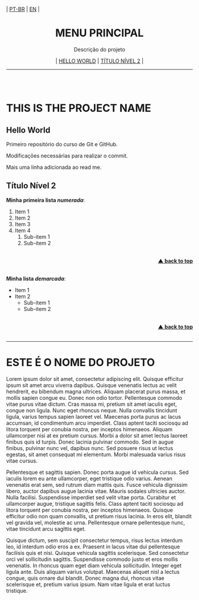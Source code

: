 <div id="home" align="left">
 
| <a href="#pt-br">PT-BR</a> 
| <a href="#en">EN</a> |
</div>

<div id="menu" align="center">
<h1>MENU PRINCIPAL</h1>
<p>Descrição do projeto</p>
 
| <a href="#hello-world">HELLO WORLD</a> 
| <a href="#título-nível-2">TÍTULO NÍVEL 2</a> |
</div>

___

<br/><br/>

<h1 id="en">THIS IS THE PROJECT NAME</h1>

## Hello World
 Primeiro repositório do curso de Git e GitHub.

Modificações necessárias para realizar o commit.

Mais uma linha adicionada ao read me.

## Título Nível 2

__Minha primeira lista *numerada*__:

1. Item 1
1. Item 2
0. Item 3
4. Item 4
   1. Sub-item 1
   1. Sub-item 2

<br/>
<div align="right">
    <b><a href="#home">▲ back to top</a></b>
</div>
<br/>

**Minha lista _demarcada_**:

* Item 1
* Item 2
   - Sub-item 1
   * Sub-item 2

<br/>
<div align="right">
    <b><a href="#home">▲ back to top</a></b>
</div>
<br/>

___

<h1 id="pt-br">ESTE É O NOME DO PROJETO</h1>

Lorem ipsum dolor sit amet, consectetur adipiscing elit. Quisque efficitur ipsum sit amet arcu viverra dapibus. Quisque venenatis lectus ac velit hendrerit, eu bibendum magna ultrices. Aliquam placerat purus massa, et mollis sapien congue eu. Donec non odio tortor. Pellentesque commodo vitae purus vitae dictum. Cras massa mi, pretium sit amet iaculis eget, congue non ligula. Nunc eget rhoncus neque. Nulla convallis tincidunt ligula, varius tempus sapien laoreet vel. Maecenas porta purus ac lacus accumsan, id condimentum arcu imperdiet. Class aptent taciti sociosqu ad litora torquent per conubia nostra, per inceptos himenaeos. Aliquam ullamcorper nisi at ex pretium cursus. Morbi a dolor sit amet lectus laoreet finibus quis id turpis. Donec lacinia pulvinar commodo. Sed in augue finibus, pulvinar nunc vel, dapibus nunc. Sed posuere risus ut lectus egestas, sit amet consequat mi elementum. Morbi malesuada varius risus vitae cursus.

Pellentesque et sagittis sapien. Donec porta augue id vehicula cursus. Sed iaculis lorem eu ante ullamcorper, eget tristique odio varius. Aenean venenatis erat sem, sed rutrum diam mattis quis. Fusce vehicula dignissim libero, auctor dapibus augue lacinia vitae. Mauris sodales ultricies auctor. Nulla facilisi. Suspendisse imperdiet sed velit vitae porta. Curabitur et ullamcorper augue, tristique sagittis felis. Class aptent taciti sociosqu ad litora torquent per conubia nostra, per inceptos himenaeos. Quisque efficitur odio non quam convallis, ut pretium risus lacinia. In eros elit, blandit vel gravida vel, molestie ac urna. Pellentesque ornare pellentesque nunc, vitae tincidunt arcu sagittis eget.

Quisque dictum, sem suscipit consectetur tempus, risus lectus interdum leo, id interdum odio eros a ex. Praesent in lacus vitae dui pellentesque facilisis quis et nisi. Quisque vehicula sagittis scelerisque. Sed consectetur orci vel sollicitudin sagittis. Suspendisse commodo justo et eros mollis venenatis. In rhoncus quam eget diam vehicula sollicitudin. Integer eget ligula ante. Duis aliquam varius volutpat. Maecenas aliquet nisl a lectus congue, quis ornare dui blandit. Donec magna dui, rhoncus vitae scelerisque et, pretium varius ipsum. Nam vitae ligula et erat luctus tristique.

